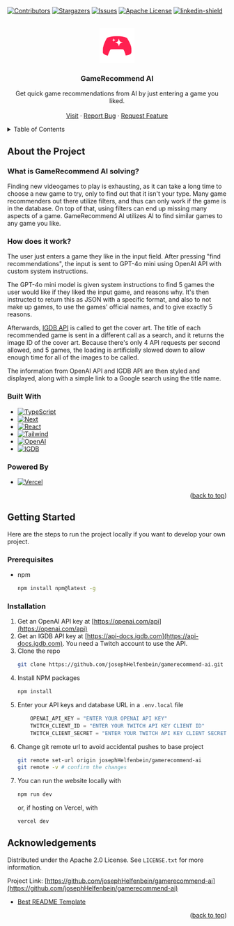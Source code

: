 <!-- Improved compatibility of back to top link: See: https://github.com/othneildrew/Best-README-Template/pull/73 -->
<a id="readme-top"></a>
<!--
*** Thanks for checking out the Best-README-Template. If you have a suggestion
*** that would make this better, please fork the repo and create a pull request
*** or simply open an issue with the tag "enhancement".
*** Don't forget to give the project a star!
*** Thanks again! Now go create something AMAZING! :D
-->



<!-- PROJECT SHIELDS -->
<!--
*** I'm using markdown "reference style" links for readability.
*** Reference links are enclosed in brackets [ ] instead of parentheses ( ).
*** See the bottom of this document for the declaration of the reference variables
*** for contributors-url, forks-url, etc. This is an optional, concise syntax you may use.
*** https://www.markdownguide.org/basic-syntax/#reference-style-links
-->
[![Contributors][contributors-shield]][contributors-url]
[![Stargazers][stars-shield]][stars-url]
[![Issues][issues-shield]][issues-url]
[![Apache License][license-shield]][license-url]
[![linkedin-shield][linkedin-shield]][LinkedIn-url]



<!-- PROJECT LOGO -->
<br />
<div align="center">
  <a href="https://github.com/josephHelfenbein/gamerecommend-ai">
    <img src="./public/favicon.svg" alt="Logo" width="80" height="80">
  </a>

<h3 align="center">GameRecommend AI</h3>

  <p align="center">
    Get quick game recommendations from AI by just entering a game you liked. 
    <br />
    <br />
    <a href="https://gamerecommend.vercel.app/">Visit</a>
    ·
    <a href="https://github.com/josephHelfenbein/gamerecommend-ai/issues/new?labels=bug&template=bug-report---.md">Report Bug</a>
    ·
    <a href="https://github.com/josephHelfenbein/gamerecommend-ai/issues/new?labels=enhancement&template=feature-request---.md">Request Feature</a>
  </p>
</div>



<!-- TABLE OF CONTENTS -->
<details>
  <summary>Table of Contents</summary>
  <ol>
    <li>
      <a href="#about-the-project">About The Project</a>
      <ul>
        <li><a href="#built-with">Built With</a></li>
      </ul>
    </li>
    <li>
      <a href="#getting-started">Getting Started</a>
      <ul>
        <li><a href="#prerequisites">Prerequisites</a></li>
        <li><a href="#installation">Installation</a></li>
      </ul>
    </li>
    <li><a href="#acknowledgements">Acknowledgements</a></li>
  </ol>
</details>



<!-- ABOUT THE PROJECT -->
## About the Project
### What is GameRecommend AI solving?

Finding new videogames to play is exhausting, as it can take a long time to choose a new game to try, only to find out that it isn't your type. Many game recommenders out there utilize filters, and thus can only work if the game is in the database. On top of that, using filters can end up missing many aspects of a game. GameRecommend AI utilizes AI to find similar games to any game you like. 

### How does it work?

The user just enters a game they like in the input field. After pressing "find recommendations", the input is sent to GPT-4o mini using OpenAI API with custom system instructions.

The GPT-4o mini model is given system instructions to find 5 games the user would like if they liked the input game, and reasons why. It's then instructed to return this as JSON with a specific format, and also to not make up games, to use the games' official names, and to give exactly 5 reasons.  

Afterwards, [IGDB API](https://api-docs.igdb.com/) is called to get the cover art. The title of each recommended game is sent in a different call as a search, and it returns the image ID of the cover art. Because there's only 4 API requests per second allowed, and 5 games, the loading is artificially slowed down to allow enough time for all of the images to be called.

The information from OpenAI API and IGDB API are then styled and displayed, along with a simple link to a Google search using the title name.




### Built With

* [![TypeScript][TypeScript]][TypeScript-url]
* [![Next][Next.js]][Next-url]
* [![React][React.js]][React-url]
* [![Tailwind][Tailwind]][Tailwind-url]
* [![OpenAI][OpenAI]][OpenAI-url]
* [![IGDB][IGDB]][IGDB-url]

### Powered By

* [![Vercel][Vercel]][Vercel-url]



<p align="right">(<a href="#readme-top">back to top</a>)</p>




<!-- GETTING STARTED -->
## Getting Started

Here are the steps to run the project locally if you want to develop your own project.

### Prerequisites

* npm
  ```sh
  npm install npm@latest -g
  ```


### Installation

1. Get an OpenAI API key at [https://openai.com/api](https://openai.com/api)
2. Get an IGDB API key at [https://api-docs.igdb.com](https://api-docs.igdb.com). You need a Twitch account to use the API.
3. Clone the repo
   ```sh
   git clone https://github.com/josephHelfenbein/gamerecommend-ai.git
   ```
4. Install NPM packages
   ```sh
   npm install
   ```
5. Enter your API keys and database URL in a `.env.local` file
   ```ts
       OPENAI_API_KEY = "ENTER YOUR OPENAI API KEY"
       TWITCH_CLIENT_ID = "ENTER YOUR TWITCH API KEY CLIENT ID"
       TWITCH_CLIENT_SECRET = "ENTER YOUR TWITCH API KEY CLIENT SECRET"
   ```
6. Change git remote url to avoid accidental pushes to base project
   ```sh
   git remote set-url origin josephHelfenbein/gamerecommend-ai
   git remote -v # confirm the changes
   ```
7. You can run the website locally with
    ```sh
    npm run dev
    ```
    or, if hosting on Vercel, with
    ```sh
    vercel dev
    ```








<!-- Acknowledgements -->
## Acknowledgements

Distributed under the Apache 2.0 License. See `LICENSE.txt` for more information.





Project Link: [https://github.com/josephHelfenbein/gamerecommend-ai](https://github.com/josephHelfenbein/gamerecommend-ai)

* [Best README Template](https://github.com/othneildrew/Best-README-Template)

<p align="right">(<a href="#readme-top">back to top</a>)</p>





<!-- MARKDOWN LINKS & IMAGES -->
<!-- https://www.markdownguide.org/basic-syntax/#reference-style-links -->
[contributors-shield]: https://img.shields.io/github/contributors/josephHelfenbein/gamerecommend-ai.svg?style=for-the-badge
[contributors-url]: https://github.com/josephHelfenbein/gamerecommend-ai/graphs/contributors
[forks-shield]: https://img.shields.io/github/forks/josephHelfenbein/gamerecommend-ai.svg?style=for-the-badge
[forks-url]: https://github.com/josephHelfenbein/gamerecommend-ai/network/members
[stars-shield]: https://img.shields.io/github/stars/josephHelfenbein/gamerecommend-ai.svg?style=for-the-badge
[stars-url]: https://github.com/josephHelfenbein/gamerecommend-ai/stargazers
[issues-shield]: https://img.shields.io/github/issues/josephHelfenbein/gamerecommend-ai.svg?style=for-the-badge
[issues-url]: https://github.com/josephHelfenbein/gamerecommend-ai/issues
[license-shield]: https://img.shields.io/github/license/josephHelfenbein/gamerecommend-ai.svg?style=for-the-badge
[license-url]: https://github.com/josephHelfenbein/gamerecommend-ai/blob/master/LICENSE.txt
[linkedin-shield]: https://img.shields.io/badge/-LinkedIn-black.svg?style=for-the-badge&logo=linkedin&colorB=555
[linkedin-url]: https://linkedin.com/in/joseph-j-helfenbein
[product-screenshot]: images/screenshot.png
[Next.js]: https://img.shields.io/badge/next.js-000000?style=for-the-badge&logo=nextdotjs&logoColor=white
[Next-url]: https://nextjs.org/
[React.js]: https://img.shields.io/badge/React-20232A?style=for-the-badge&logo=react&logoColor=61DAFB
[React-url]: https://reactjs.org/
[Vue.js]: https://img.shields.io/badge/Vue.js-35495E?style=for-the-badge&logo=vuedotjs&logoColor=4FC08D
[Vue-url]: https://vuejs.org/
[Angular.io]: https://img.shields.io/badge/Angular-DD0031?style=for-the-badge&logo=angular&logoColor=white
[Angular-url]: https://angular.io/
[Svelte.dev]: https://img.shields.io/badge/Svelte-4A4A55?style=for-the-badge&logo=svelte&logoColor=FF3E00
[Svelte-url]: https://svelte.dev/
[Laravel.com]: https://img.shields.io/badge/Laravel-FF2D20?style=for-the-badge&logo=laravel&logoColor=white
[Laravel-url]: https://laravel.com
[Bootstrap.com]: https://img.shields.io/badge/Bootstrap-563D7C?style=for-the-badge&logo=bootstrap&logoColor=white
[Bootstrap-url]: https://getbootstrap.com
[JQuery.com]: https://img.shields.io/badge/jQuery-0769AD?style=for-the-badge&logo=jquery&logoColor=white
[JQuery-url]: https://jquery.com 
[TypeScript]: https://img.shields.io/badge/typescript-3178C6?logo=typescript&style=for-the-badge&logoColor=white
[TypeScript-url]: https://www.typescriptlang.org/
[OpenAI]: https://img.shields.io/badge/openai%20api-black?logo=openai&style=for-the-badge&logoColor=white
[OpenAI-url]: https://openai.com/api/
[Tailwind]: https://img.shields.io/badge/tailwind%20css-06B6D4?logo=tailwindcss&style=for-the-badge&logoColor=white
[Tailwind-url]: https://tailwindcss.com/
[IGDB]: https://img.shields.io/badge/igdb%20api-9147FF?logo=igdb&style=for-the-badge&logoColor=white
[IGDB-url]: https://api-docs.igdb.com/
[Vercel]: https://img.shields.io/badge/vercel-000000?logo=vercel&style=for-the-badge&logoColor=white
[Vercel-url]: https://www.vercel.com/
